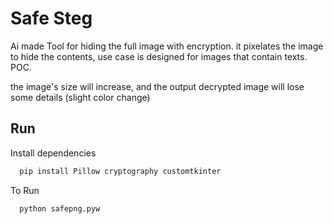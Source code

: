 
# Safe Steg

Ai made Tool for hiding the full image with encryption. it pixelates the image to hide the contents, use case is designed for images that contain texts. POC.

the image's size will increase, and the output decrypted image will lose some details (slight color change)

## Run

Install dependencies

```bash
  pip install Pillow cryptography customtkinter
```
To Run
```bash
  python safepng.pyw
```

